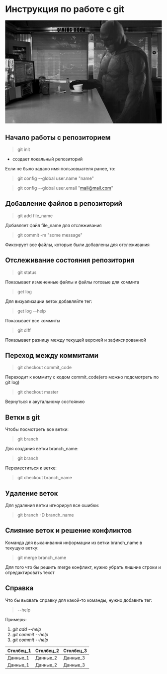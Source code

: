 # Инструкция по работе с git 

![error](123.jpg)

## Начало работы с репозиторием
>git init

* создает локальный репозиторий 

Если не было задано имя пользовыателя ранее, то:
>git config --global user.name "name"

>git config --global user.email  "mail@mail.com"

## Добавление файлов в репозиторий 
> git add file_name

Добавляет файл file_name для отслеживания

> git commit -m "some message"

Фиксирует все файлы, которые были добавлены для отслеживания

## Отслеживание состояния репозитория 
> git status

Показывает измененные файлы и файлы готовые для коммита
> get log

Для визуализации веток добавляйте тег:
>get log --help

Показывает все коммиты
> git diff

Показывает разницу между текущей версией и зафиксированной 

## Переход между коммитами
> git checkout commit_code

Переходит к коммиту с кодом commit_code(его можно подсмотреть по git log)

> git checkout master

Вернуться к акутальному состоянию


## Ветки в git

Чтобы посмотреть все ветки:

>git branch 

Для создания ветки branch_name:

>git branch

Переместиться к ветке:

>git checkout branch_name

## Удаление веток

Для удаления ветки игнорируя все ошибки:

>git branch -D branch_name

## Слияние веток и решение конфликтов

Команда для выкачивания информации из ветки branch_name в текущую ветку:

>git merge branch_name

Для того что бы решить merge конфликт, нужно убрать лишние строки и отредактировать текст

## Справка
Что бы вызвать справку для какой-то команды, нужно добавить тег:
>--help

Примеры:

1. *git add --help*
2. *git commit --help*
3. *git commit --help*

Столбец_1|Столбец_2|Столбец_3
---|---|---
Данные_1|Данные_2|Данные_3
Данные_1|Данные_2|Данные_3
